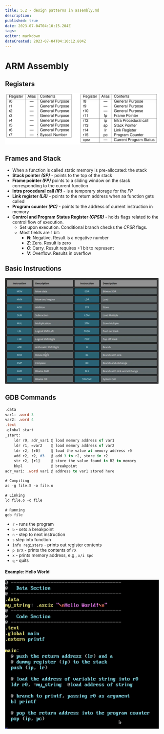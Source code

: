 ```yaml
---
title: 5.2 - design patterns in assembly.md
description: 
published: true
date: 2023-07-04T04:10:15.204Z
tags: 
editor: markdown
dateCreated: 2023-07-04T04:10:12.804Z
---
```


# ARM Assembly
## Registers
![](/images/20221025011506.png)

## Frames and Stack
- When a function is called static memory is pre-allocated: the stack
- **Stack pointer *(SP)*** -  points to the top of the stack
- **Frame pointer *(FP)*** points to a sliding window on the stack corresponding to the current function
- **Intra procedural call *(IP)*** - is a temporary storage for the *FP*
- **Link register *(LR)*** - points to the return address when aa function gets called
- **Program counter *(PC)*** - points to the address of current instruction in memory
- **Control and Program Status Register *(CPSR)*** - holds flags related to the control flow of execution.
    - Set upon execution. Conditional branch checks the *CPSR* flags.
    - Most fields are 1 bit:
        - ***N***: Negative. Result is a negative number
        - ***Z***: Zero. Result is zero
        - ***C***: Carry. Result requires +1 bit to represent
        - ***V***: Overflow. Results in overflow

## Basic Instructions
![](/images/20221025012419.png)

## GDB Commands
```pascal
.data
var1: .word 3
var2: .word 4
.text
.global_start
_start:
    ldr r0, adr_var1 @ load memory address of var1
    ldr r1, =var2    @ load memory address of var2
    ldr r2, [r0]     @ load the value at memory address r0
    add r2, r2, #3   @ add 3 to r2, store in r2
    str r2, [r1]     @ store the value found in R2 to memory
    bkpl             @ breakpoint
adr_var1: .word var1 @ address to var1 stored here
```

```shell
# Compiling
as -g file.S -o file.o

# Linking
ld file.o -o file

# Running
gdb file
```
- `r` - runs the program
- `b` - sets a breakpoint
- `n` - step to next instruction
- `s` step into function
- `info registers` - prints out register contents
- `p $rX` - prints the contents of `rX`
- `x` - prints memory address, e.g., `x/i $pc`
- `q` - quits

#### Example: Hello World
![](/images/20221025014924.png)